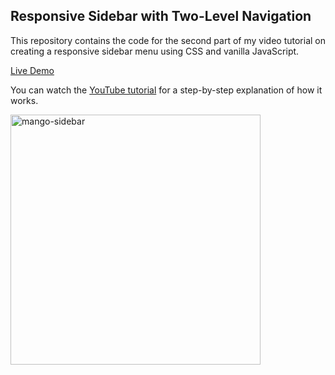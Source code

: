 ## Responsive Sidebar with Two-Level Navigation

This repository contains the code for the second part of my video tutorial on creating a responsive sidebar menu using CSS and vanilla JavaScript.

[Live Demo](https://laustke.github.io/mango-sidebar)

You can watch the [YouTube tutorial](https://www.youtube.com/watch?v=yLHGqF6gAK0) for a step-by-step explanation of how it works.

<img src="https://laustke.github.io/mango-sidebar/MangoSidebar.gif" alt="mango-sidebar" width="400"/>


